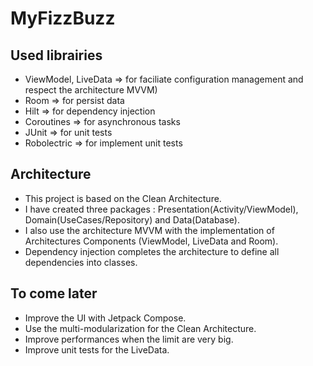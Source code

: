 # MyFizzBuzz

## Used librairies

- ViewModel, LiveData => for faciliate configuration management and respect the architecture MVVM)
- Room => for persist data
- Hilt => for dependency injection
- Coroutines => for asynchronous tasks
- JUnit => for unit tests
- Robolectric => for implement unit tests

## Architecture

- This project is based on the Clean Architecture. 
- I have created three packages : Presentation(Activity/ViewModel), Domain(UseCases/Repository) and Data(Database).
- I also use the architecture MVVM with the implementation of Architectures Components (ViewModel, LiveData and Room).
- Dependency injection completes the architecture to define all dependencies into classes.

## To come later

- Improve the UI with Jetpack Compose.
- Use the multi-modularization for the Clean Architecture.
- Improve performances when the limit are very big.
- Improve unit tests for the LiveData.


